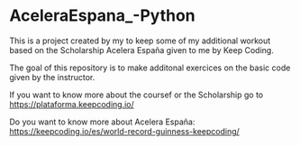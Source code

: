 # AceleraEspana_-Python

This is a project created by my to keep some of my additional workout based on the Scholarship Acelera España given to me by Keep Coding. 

The goal of this repository is to make additonal exercices on the basic code given by the instructor. 

If you want to know more about the coursef or the Scholarship go to  https://plataforma.keepcoding.io/

Do you want to know more about Acelera España: https://keepcoding.io/es/world-record-guinness-keepcoding/

